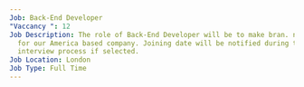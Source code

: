 ```yaml
---
Job: Back-End Developer
"Vaccancy ": 12
Job Description: The role of Back-End Developer will be to make bran. new cms
  for our America based company. Joining date will be notified during the
  interview process if selected.
Job Location: London
Job Type: Full Time
---
```

